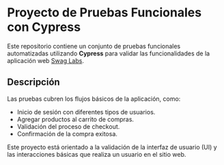 # Proyecto de Pruebas Funcionales con Cypress

Este repositorio contiene un conjunto de pruebas funcionales automatizadas utilizando **Cypress** para validar las funcionalidades de la aplicación web [Swag Labs](https://www.saucedemo.com).

## Descripción

Las pruebas cubren los flujos básicos de la aplicación, como:

- Inicio de sesión con diferentes tipos de usuarios.
- Agregar productos al carrito de compras.
- Validación del proceso de checkout.
- Confirmación de la compra exitosa.

Este proyecto está orientado a la validación de la interfaz de usuario (UI) y las interacciones básicas que realiza un usuario en el sitio web.
